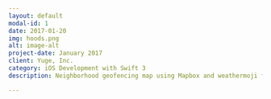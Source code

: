 ```yaml
---
layout: default
modal-id: 1
date: 2017-01-20
img: hoods.png
alt: image-alt
project-date: January 2017
client: Yuge, Inc.
category: iOS Development with Swift 3
description: Neighborhood geofencing map using Mapbox and weathermoji for NYC and San Francisco

---
```

